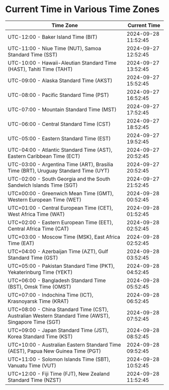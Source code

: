 # Current Time in Various Time Zones

| Time Zone | Current Time |
|-----------|--------------|
| UTC-12:00 - Baker Island Time (BIT) | 2024-09-28 11:52:45 |
| UTC-11:00 - Niue Time (NUT), Samoa Standard Time (SST) | 2024-09-27 12:52:45 |
| UTC-10:00 - Hawaii-Aleutian Standard Time (HAST), Tahiti Time (TAHT) | 2024-09-27 13:52:45 |
| UTC-09:00 - Alaska Standard Time (AKST) | 2024-09-27 15:52:45 |
| UTC-08:00 - Pacific Standard Time (PST) | 2024-09-27 16:52:45 |
| UTC-07:00 - Mountain Standard Time (MST) | 2024-09-27 17:52:45 |
| UTC-06:00 - Central Standard Time (CST) | 2024-09-27 18:52:45 |
| UTC-05:00 - Eastern Standard Time (EST) | 2024-09-27 19:52:45 |
| UTC-04:00 - Atlantic Standard Time (AST), Eastern Caribbean Time (ECT) | 2024-09-27 20:52:45 |
| UTC-03:00 - Argentina Time (ART), Brasília Time (BRT), Uruguay Standard Time (UYT) | 2024-09-27 20:52:45 |
| UTC-02:00 - South Georgia and the South Sandwich Islands Time (SGT) | 2024-09-27 21:52:45 |
| UTC±00:00 - Greenwich Mean Time (GMT), Western European Time (WET) | 2024-09-28 00:52:45 |
| UTC+01:00 - Central European Time (CET), West Africa Time (WAT) | 2024-09-28 01:52:45 |
| UTC+02:00 - Eastern European Time (EET), Central Africa Time (CAT) | 2024-09-28 02:52:45 |
| UTC+03:00 - Moscow Time (MSK), East Africa Time (EAT) | 2024-09-28 02:52:45 |
| UTC+04:00 - Azerbaijan Time (AZT), Gulf Standard Time (GST) | 2024-09-28 03:52:45 |
| UTC+05:00 - Pakistan Standard Time (PKT), Yekaterinburg Time (YEKT) | 2024-09-28 04:52:45 |
| UTC+06:00 - Bangladesh Standard Time (BST), Omsk Time (OMST) | 2024-09-28 05:52:45 |
| UTC+07:00 - Indochina Time (ICT), Krasnoyarsk Time (KRAT) | 2024-09-28 06:52:45 |
| UTC+08:00 - China Standard Time (CST), Australian Western Standard Time (AWST), Singapore Time (SGT) | 2024-09-28 07:52:45 |
| UTC+09:00 - Japan Standard Time (JST), Korea Standard Time (KST) | 2024-09-28 08:52:45 |
| UTC+10:00 - Australian Eastern Standard Time (AEST), Papua New Guinea Time (PGT) | 2024-09-28 09:52:45 |
| UTC+11:00 - Solomon Islands Time (SBT), Vanuatu Time (VUT) | 2024-09-28 10:52:45 |
| UTC+12:00 - Fiji Time (FJT), New Zealand Standard Time (NZST) | 2024-09-28 11:52:45 |
